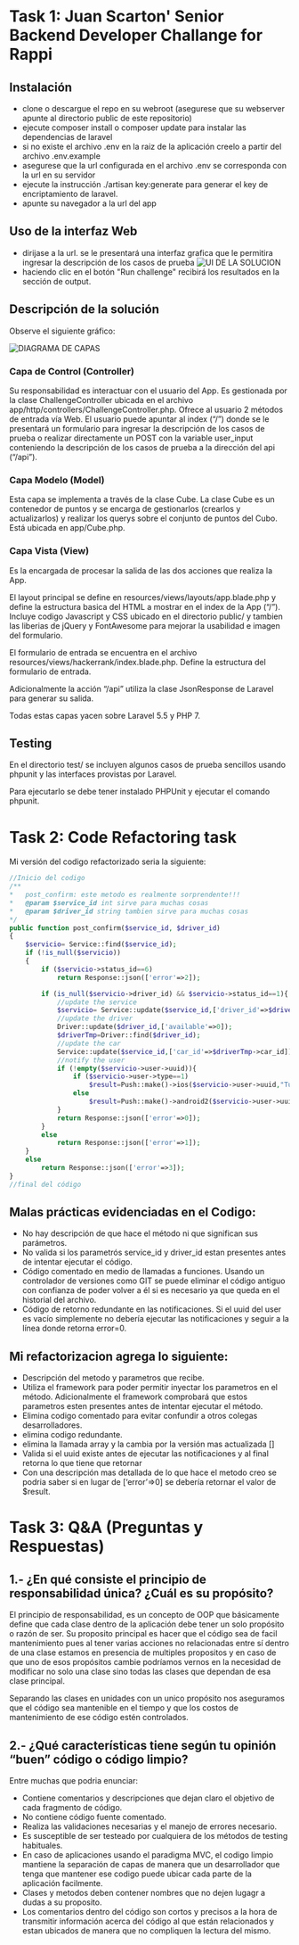 # Task 1: Juan Scarton' Senior Backend Developer Challange for Rappi 

## Instalación

- clone o descargue el repo en su webroot (asegurese que su webserver apunte al directorio public de este repositorio)
- ejecute composer install o composer update para instalar las dependencias de laravel
- si no existe el archivo .env en la raiz de la aplicación creelo a partir del archivo .env.example 
- asegurese que la url configurada en el archivo .env se corresponda con la url en su servidor
- ejecute la instrucción ./artisan key:generate para generar el key de encriptamiento de laravel.
- apunte su navegador a la url del app

## Uso de la interfaz Web

- dirijase a la url. se le presentará una interfaz grafica que le permitira ingresar la descripción de los casos de prueba
![UI DE LA SOLUCION](https://raw.githubusercontent.com/jscarton/juan-scarton-back/master/readme-images/ui.png)
- haciendo clic en el botón "Run challenge" recibirá los resultados en la sección de output.

## Descripción de la solución

Observe el siguiente gráfico:

![DIAGRAMA DE CAPAS](https://raw.githubusercontent.com/jscarton/juan-scarton-back/master/readme-images/layers.png)

### Capa de Control (Controller)
Su responsabilidad es interactuar con el usuario del App. Es gestionada por la clase ChallengeController ubicada en el archivo app/http/controllers/ChallengeController.php. Ofrece al usuario 2 métodos de entrada vía Web. El usuario puede apuntar al index (“/”) donde se le presentará un formulario para ingresar la descripción de los casos de prueba o realizar directamente un POST con la variable user_input conteniendo la descripción de los casos de prueba a la dirección del api (“/api”).

### Capa Modelo (Model)
Esta capa se implementa a través de la clase Cube.
La clase Cube es un contenedor de puntos y se encarga de gestionarlos (crearlos y
actualizarlos) y realizar los querys sobre el conjunto de puntos del Cubo. Está ubicada en app/Cube.php.

### Capa Vista (View)
Es la encargada de procesar la salida de las dos acciones que realiza la App.

El layout principal se define en resources/views/layouts/app.blade.php y define la estructura
basica del HTML a mostrar en el index de la App (“/”). Incluye codigo Javascript y CSS
ubicado en el directorio public/ y tambien las liberias de jQuery y FontAwesome para
mejorar la usabilidad e imagen del formulario.

El formulario de entrada se encuentra en el archivo resources/views/hackerrank/index.blade.php. Define la estructura del formulario de entrada.

Adicionalmente la acción “/api” utiliza la clase JsonResponse de Laravel para generar su salida.

Todas estas capas yacen sobre Laravel 5.5 y PHP 7.

## Testing

En el directorio test/ se incluyen algunos casos de prueba sencillos usando phpunit y las
interfaces provistas por Laravel.

Para ejecutarlo se debe tener instalado PHPUnit y ejecutar el comando phpunit.





# Task 2: Code Refactoring task

Mi versión del codigo refactorizado seria la siguiente:
```php
//Inicio del codigo
/**
*	post_confirm: este metodo es realmente sorprendente!!!
*	@param $service_id int sirve para muchas cosas
*	@param $driver_id string tambien sirve para muchas cosas
*/
public function post_confirm($service_id, $driver_id)
{
 	$servicio= Service::find($service_id);
 	if (!is_null($servicio))
 	{
 		if ($servicio->status_id==6)
 			return Response::json(['error'=>2]);

 		if (is_null($servicio->driver_id) && $servicio->status_id==1){
 			//update the service
 			$servicio= Service::update($service_id,['driver_id'=>$driver_id,'status_id'=>2]);
 			//update the driver
 			Driver::update($driver_id,['available'=>0]);
 			$driverTmp=Driver::find($driver_id);
 			//update the car
 			Service::update($service_id,['car_id'=>$driverTmp->car_id]);
 			//notify the user
 			if (!empty($servicio->user->uuid)){
 				if ($servicio->user->type==1)
 					$result=Push::make()->ios($servicio->user->uuid,"Tu servicio ha sido confirmado!",1,'honk.wav','Open',['serviceID'=>$servicio->id]); //IOS
 				else
 					$result=Push::make()->android2($servicio->user->uuid,"Tu servicio ha sido confirmado!",1,'default','Open',['serviceID'=>$servicio->id]); //ANDROID 
 			}
 			return Response::json(['error'=>0]);
 		}
 		else
 			return Response::json(['error'=>1]);
 	}
 	else
 		return Response::json(['error'=>3]);
}
//final del código
```
## Malas prácticas evidenciadas en el Codigo:
* No hay descripción de que hace el método ni que significan sus parámetros.
* No valida si los parametrós service_id y driver_id estan presentes antes de intentar ejecutar el código.
* Código comentado en medio de llamadas a funciones. Usando un controlador de versiones como GIT se puede eliminar el código antiguo con confianza de poder volver a él si es necesario ya que queda en el historial del archivo.
* Código de retorno redundante en las notificaciones. Si el uuid del user es vacío simplemente no debería ejecutar las notificaciones y seguir a la línea donde retorna error=0.

## Mi refactorizacion agrega lo siguiente:
* Descripción del metodo y parametros que recibe.
* Utiliza el framework para poder permitir inyectar los parametros en el método. Adicionalmente el framework comprobará que estos parametros esten presentes antes de intentar ejecutar el método.
* Elimina codigo comentado para evitar confundir a otros colegas desarrolladores.
* elimina codigo redundante.
* elimina la llamada array y la cambia por la versión mas actualizada []
* Valida si el uuid existe antes de ejecutar las notificaciones y al final retorna lo que tiene que retornar 
* Con una descripción mas detallada de lo que hace el metodo creo se podria saber si en lugar de [‘error’=>0] se debería retornar el valor de $result.







# Task 3: Q&A (Preguntas y Respuestas)

## 1.- ¿En qué consiste el principio de responsabilidad única? ¿Cuál es su propósito?

El principio de responsabilidad, es un concepto de OOP que básicamente define que cada clase dentro de la aplicación debe tener un solo propósito o razón de ser. Su proposito principal es hacer que el código sea de facil mantenimiento pues al tener varias acciones no relacionadas entre sí dentro de una clase estamos en presencia de multiples propositos y en caso de que uno de esos propósitos cambie podríamos vernos en la necesidad de modificar no solo una clase sino todas las clases que dependan de esa clase principal.

Separando las clases en unidades con un unico propósito nos aseguramos que el código sea mantenible en el tiempo y que los costos de mantenimiento de ese código estén controlados.

## 2.- ¿Qué características tiene según tu opinión “buen” código o código limpio?

Entre muchas que podria enunciar:
* Contiene comentarios y descripciones que dejan claro el objetivo de cada fragmento de código.
* No contiene código fuente comentado.
* Realiza las validaciones necesarias y el manejo de errores necesario.
* Es susceptible de ser testeado por cualquiera de los métodos de testing habituales.
* En caso de aplicaciones usando el paradigma MVC, el codigo limpio mantiene la separación de capas de manera que un desarrollador que tenga que mantener ese codigo puede ubicar cada parte de la aplicación facilmente.
* Clases y metodos deben contener nombres que no dejen lugagr a dudas a su proposito.
* Los comentarios dentro del código son cortos y precisos a la hora de transmitir información acerca del código al que están relacionados y estan ubicados de manera que no compliquen la lectura del mismo.
